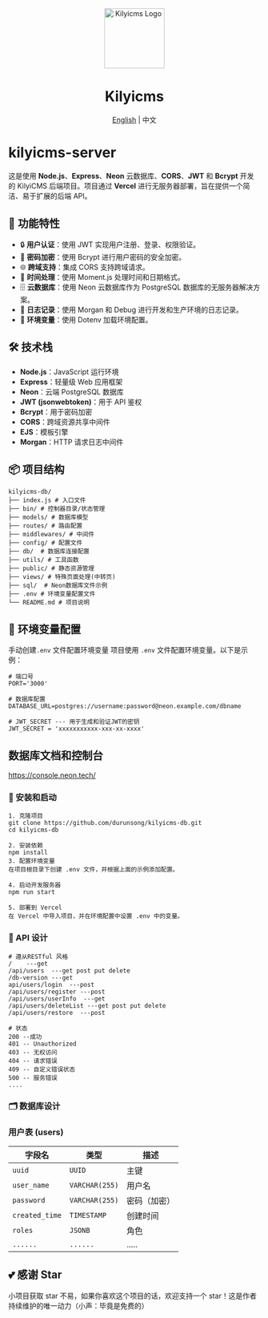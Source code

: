<div align="center">
  <img alt="Kilyicms Logo" width="120" height="120" src="https://kilyicms-server.vercel.app/images/logo.png">
  <h1>Kilyicms</h1>
  <span><a href="./README.EN.md">English</a> | 中文</span>
</div>

# kilyicms-server

这是使用 **Node.js**、**Express**、**Neon** 云数据库、**CORS**、**JWT** 和 **Bcrypt** 开发的 KilyiCMS 后端项目。项目通过 **Vercel** 进行无服务器部署，旨在提供一个简洁、易于扩展的后端 API。

## 🎯 功能特性

- 🔒 **用户认证**：使用 JWT 实现用户注册、登录、权限验证。
- 🔑 **密码加密**：使用 Bcrypt 进行用户密码的安全加密。
- 🌐 **跨域支持**：集成 CORS 支持跨域请求。
- 📅 **时间处理**：使用 Moment.js 处理时间和日期格式。
- 🗄️ **云数据库**：使用 Neon 云数据库作为 PostgreSQL 数据库的无服务器解决方案。
- 🔧 **日志记录**：使用 Morgan 和 Debug 进行开发和生产环境的日志记录。
- 🧰 **环境变量**：使用 Dotenv 加载环境配置。

## 🛠️ 技术栈

- **Node.js**：JavaScript 运行环境
- **Express**：轻量级 Web 应用框架
- **Neon**：云端 PostgreSQL 数据库
- **JWT (jsonwebtoken)**：用于 API 鉴权
- **Bcrypt**：用于密码加密
- **CORS**：跨域资源共享中间件
- **EJS**：模板引擎
- **Morgan**：HTTP 请求日志中间件

## 📦 项目结构

```mariadb
kilyicms-db/
├── index.js # 入口文件
├── bin/ # 控制器目录/状态管理
├── models/ # 数据库模型
├── routes/ # 路由配置
├── middlewares/ # 中间件
├── config/ # 配置文件
├── db/  # 数据库连接配置
├── utils/ # 工具函数
├── public/ # 静态资源管理
├── views/ # 特殊页面处理(中转页)
├── sql/  # Neon数据库文件示例
├── .env # 环境变量配置文件
└── README.md # 项目说明
```

## 🔧 环境变量配置

手动创建`.env` 文件配置环境变量
项目使用 `.env` 文件配置环境变量。以下是示例：

```mariadb
# 端口号
PORT='3000'

# 数据库配置
DATABASE_URL=postgres://username:password@neon.example.com/dbname

# JWT_SECRET --- 用于生成和验证JWT的密钥
JWT_SECRET = 'xxxxxxxxxxx-xxx-xx-xxxx'

```

## 数据库文档和控制台

https://console.neon.tech/


### 🚀 安装和启动

```pnpm
1. 克隆项目
git clone https://github.com/durunsong/kilyicms-db.git
cd kilyicms-db

2. 安装依赖
npm install
3. 配置环境变量
在项目根目录下创建 .env 文件，并根据上面的示例添加配置。

4. 启动开发服务器
npm run start

5. 部署到 Vercel
在 Vercel 中导入项目，并在环境配置中设置 .env 中的变量。
```

### 📌 API 设计

```pnpm
# 遵从RESTful 风格
/    ---get
/api/users  ---get post put delete
/db-version ---get
api/users/login  ---post
/api/users/register ---post
/api/users/userInfo  ---get
/api/users/deleteList ---get post put delete
/api/users/restore  ---post

# 状态
200 --成功
401 -- Unauthorized
403 -- 无权访问
404 -- 请求错误
409 -- 自定义错误状态
500 -- 服务错误
....
```

### 🗂️ 数据库设计

### 用户表 (users)

| 字段名         | 类型           | 描述         |
| -------------- | -------------- | ------------|
| `uuid`         | `UUID`         | 主键         |
| `user_name`    | `VARCHAR(255)` | 用户名       |
| `password`     | `VARCHAR(255)` | 密码（加密） |
| `created_time` | `TIMESTAMP`    | 创建时间     |
| `roles`        | `JSONB`        | 角色         |
| `......`       | `......`       | .....        |

## 💕 感谢 Star

小项目获取 star 不易，如果你喜欢这个项目的话，欢迎支持一个 star！这是作者持续维护的唯一动力（小声：毕竟是免费的）
